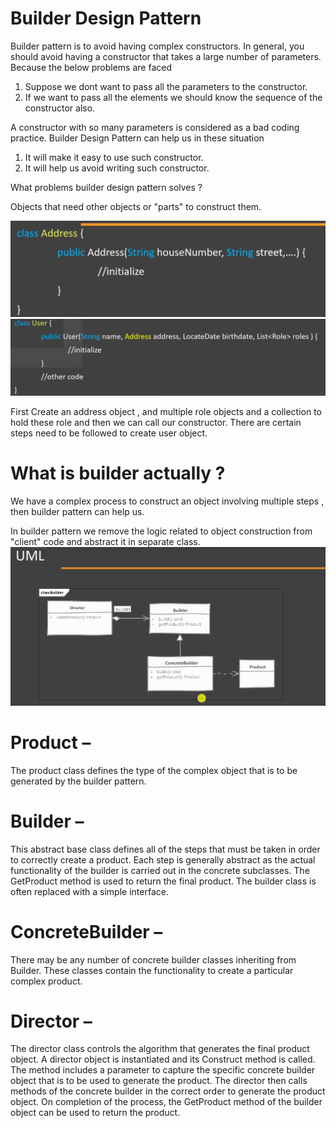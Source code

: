 # Builder Design Pattern

Builder pattern is to avoid having complex constructors. In general, you should avoid having a constructor that takes a large number of parameters.
Because the below problems are faced
  1. Suppose we dont want to pass all the parameters to the constructor.
  2. If we want to pass all the elements we should know the sequence of the constructor also.
 
 A constructor with so many parameters is considered as a bad coding practice.
 Builder Design Pattern can help us in these situation
  1. It will make it easy to use such constructor.
  2. It will help us avoid writing such constructor.
  
  What problems builder design pattern solves ?
  
  Objects that need other objects or "parts" to construct them.
  
  <img src="images/test.PNG">
  <img src="images/1.PNG">
  
  First Create an address object , and multiple role objects and a collection to hold these role and then we can call our constructor.
  There are certain steps need to be followed to create user object.


# What is builder actually ?
  We have a complex process to construct an object involving multiple steps , then builder pattern can help us.
  
  In builder pattern we remove the logic related to object construction from "client" code and abstract it in separate class.
   <img src="images/2.PNG">
# Product – 
The product class defines the type of the complex object that is to be generated by the builder pattern.
# Builder – 
This abstract base class defines all of the steps that must be taken in order to correctly create a product. Each step is generally abstract as the actual functionality of the builder is carried out in the concrete subclasses. The GetProduct method is used to return the final product. The builder class is often replaced with a simple interface.
# ConcreteBuilder – 
There may be any number of concrete builder classes inheriting from Builder. These classes contain the functionality to create a particular complex product.

# Director – 
The director class controls the algorithm that generates the final product object. A director object is instantiated and its Construct method is called. The method includes a parameter to capture the specific concrete builder object that is to be used to generate the product. The director then calls methods of the concrete builder in the correct order to generate the product object. On completion of the process, the GetProduct method of the builder object can be used to return the product.
